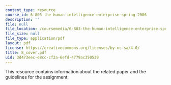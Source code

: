```yaml
---
content_type: resource
course_id: 6-803-the-human-intelligence-enterprise-spring-2006
description: ''
file: null
file_location: /coursemedia/6-803-the-human-intelligence-enterprise-spring-2006/3d473eece8cccf2a6efd4779ac350539_8_cover.pdf
file_size: null
file_type: application/pdf
layout: pdf
license: https://creativecommons.org/licenses/by-nc-sa/4.0/
title: 8_cover.pdf
uid: 3d473eec-e8cc-cf2a-6efd-4779ac350539
---
```

This resource contains information about the related paper and the guidelines for the assignment.